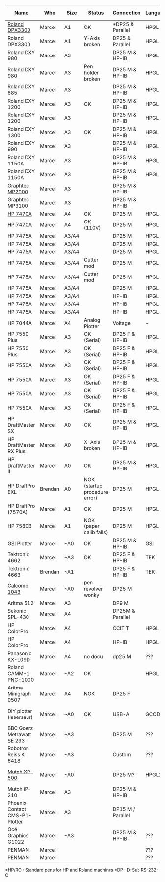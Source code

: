 | Name                            | Who     | Size  | Status                        | Connection        | Language | Pen connection       | Pen count |
|---------------------------------|---------|-------|-------------------------------|-------------------|----------|----------------------|-----------|
| [Roland DPX3300](dpx3300.md)    | Marcel  | A1    | OK                            | *DP25 & Parallel  | HPGL     | *HP/RO               | 8         |
| Roland DPX3300                  | Marcel  | A1    | Y-Axis <br>broken             | DP25 & Parallel   | HPGL     | HP/RO                | 8         |
| Roland DXY 980                  | Marcel  | A3    |                               | DP25 M & HP-IB    | HPGL     | HP/RO                | 8         |
| Roland DXY 980                  | Marcel  | A3    | Pen holder broken             | DP25 M & HP-IB    | HPGL     | HP/RO                | 8         |
| Roland DXY 885                  | Marcel  | A3    |                               | DP25 M & HP-IB    | HPGL     | HP/RO                | 8         |
| Roland DXY 1200                 | Marcel  | A3    | OK                            | DP25 M & HP-IB    | HPGL     | HP/RO                | 8         |
| Roland DXY 1200                 | Marcel  | A3    |                               | DP25 M & HP-IB    | HPGL     | HP/RO                | 8         |
| Roland DXY 1300                 | Marcel  | A3    | OK                            | DP25 M & HP-IB    | HPGL     | HP/RO                | 8         |
| Roland DXY 990                  | Marcel  | A3    |                               | DP25 M & HP-IB    | HPGL     |                      | 8         |
| Roland DXY 1150A                | Marcel  | A3    |                               | DP25 M & HP-IB    | HPGL     |                      | 8         |
| Roland DXY 1150A                | Marcel  | A3    |                               | DP25 M & HP-IB    | HPGL     |                      | 8         |
| [Graphtec MP2000](graphtech.md) | Marcel  | A3    |                               | DP25 M & HP-IB    |          |                      | 8         |
| Graphtec MP3100                 | Marcel  | A3    |                               | DP25 M & HP-IB    |          |                      | 8         |
| [HP 7470A](hp7470a.md)          | Marcel  | A4    | OK                            | DP25 M            | HPGL     |                      | 2         |
| [HP 7470A](hp7470a.md)          | Marcel  | A4    | OK (110V)                     | DP25 M            | HPGL     |                      | 2         |
| HP 7475A                        | Marcel  | A3/A4 |                               | DP25 M            | HPGL     | HP/RO                | 6         |
| HP 7475A                        | Marcel  | A3/A4 |                               | DP25 M            | HPGL     | HP/RO                | 6         |
| HP 7475A                        | Marcel  | A3/A4 |                               | DP25 M            | HPGL     | HP/RO                | 6         |
| HP 7475A                        | Marcel  | A3/A4 | Cutter mod                    | DP25 M            | HPGL     | HP/RO                | 6         |
| HP 7475A                        | Marcel  | A3/A4 | Cutter mod                    | DP25 M            | HPGL     | HP/RO                | 6         |
| HP 7475A                        | Marcel  | A3/A4 |                               | DP25 M            | HPGL     | HP/RO                | 6         |
| HP 7475A                        | Marcel  | A3/A4 |                               | HP-IB             | HPGL     | HP/RO                | 6         |
| HP 7475A                        | Marcel  | A3/A4 |                               | HP-IB             | HPGL     | HP/RO                | 6         |
| HP 7475A                        | Marcel  | A3/A4 |                               | HP-IB             | HPGL     | HP/RO                | 6         |
| HP 7044A                        | Marcel  | A4    | Analog Plotter                | Voltage           | -        | Unique pen           | 1         |
| HP 7550 Plus                    | Marcel  | A3    | OK (Serial)                   | DP25 F & HP-IB    | HPGL     | HP/RO                | 8         |
| HP 7550 Plus                    | Marcel  | A3    | OK (Serial)                   | DP25 F & HP-IB    | HPGL     | HP/RO                | 8         |
| HP 7550A                        | Marcel  | A3    | OK (Serial)                   | DP25 F & HP-IB    | HPGL     | HP/RO                | 8         |
| HP 7550A                        | Marcel  | A3    | OK (Serial)                   | DP25 F & HP-IB    | HPGL     | HP/RO                | 8         |
| HP 7550A                        | Marcel  | A3    | OK (Serial)                   | DP25 F & HP-IB    | HPGL     | HP/RO                | 8         |
| HP 7550A                        | Marcel  | A3    | OK (Serial)                   | DP25 F & HP-IB    | HPGL     | HP/RO                | 8         |
| HP DraftMaster SX               | Marcel  | A0    | OK                            | DP25 M & HP-IB    | HPGL     |                      | 8         |
| HP DraftMaster RX Plus          | Marcel  | A0    | X-Axis <br>broken             | DP25 M & HP-IB    | HPGL     |                      | 8         |
| HP DraftMaster II               | Marcel  | A0    | OK                            | DP25 M & HP-IB    | HPGL     |                      | 8         |
| HP DraftPro EXL                 | Brendan | A0    | NOK (startup procedure error) | DP25 M            | HPGL     | HP/RO                | 8         |
| HP DraftPro (7570A)             | Marcel  | A1    | OK                            | DP25 M            | HPGL     | HP/RO                | 8         |
| HP 7580B                        | Marcel  | A1    | NOK (paper calib fails)       | DP25 M            | HPGL     | HP/RO                | 8         |
| GSI Plotter                     | Marcel  | ~A0   | OK                            | DP25 M & HP-IB    | GSI      | GSI Adapter          | 1         |
| Tektronix 4662                  | Marcel  | ~A3   | OK                            | DP25 F & HP-IB    | TEK      | Rotring Isograph     | 1         |
| Tektronix 4663                  | Brendan | ~A1   |                               | DP25 F & HP-IB    | TEK      | Rotring Isograph     | 2         |
| [Calcomp 1043](calcomp1043.md)  | Marcel  | ~A0   | pen revolver wonky            | DP25 M            |          | Calcomp pens         | 8         |
| Aritma 512                      | Marcel  | A3    |                               | DP9 M             |          | HP/RO                | 8         |
| Sekonic SPL-430                 | Marcel  | A4    |                               | DP25M & Parallel  |          |                      |           |
| HP ColorPro                     | Marcel  | A4    |                               | CCIT T            | HPGL     |                      | 6         |
| HP ColorPro                     | Marcel  | A4    |                               | HP-IB             | HPGL     |                      | 6         |
| Panasonic KX-L09D               | Marcel  | A4    | no docu                       | dp25 M            | ???      |                      |           |
| Roland CAMM-1 PNC-1000          | Marcel  | ~A2   | OK                            |                   | HPGL     | HP/RO                | 1         |
| Aritma Minigraph 0507           | Marcel  | A4    | NOK                           | DP25 F            |          |                      | 1         |
| DIY plotter (lasersaur)         | Marcel  | ~A0   | OK                            | USB-A             | GCODE    | max diameter 23mm    | 1         |
| BBC Goerz Metrawatt SE 293      | Marcel  | ~A3   |                               | DP25 M            | ???      |                      | 8         |
| Robotron Reiss K 6418           | Marcel  | ~A3   |                               | Custom            | ???      |                      | 1         |
| [Mutoh XP-500](mutoh_xp500.md)  | Marcel  | ~A0   |                               | DP25 M?           | HPGL2    | HP/RO + Mutoh Pencil | 8         |
| Mutoh iP-210                    | Marcel  | A3    |                               | DP25 M & HP-IB    |          | Mutoh Pens           | 8         |
| Phoenix Contact CMS-P1-Plotter  | Marcel  | A3    |                               | DP15 M / Parallel |          |                      | 4         |
| Océ Graphics G1022              | Marcel  | ~A3   |                               | DP25 M & HP-IB    | ???      | HP/RO                | 6         |
| PENMAN                          | Marcel  |       |                               |                   | ???      | HP/RO                | 3         |
| PENMAN                          | Marcel  |       |                               |                   | ???      | HP/RO                | 3         |

*HP/RO  : Standard pens for HP and Roland machines
*DP     : D-Sub RS-232-C